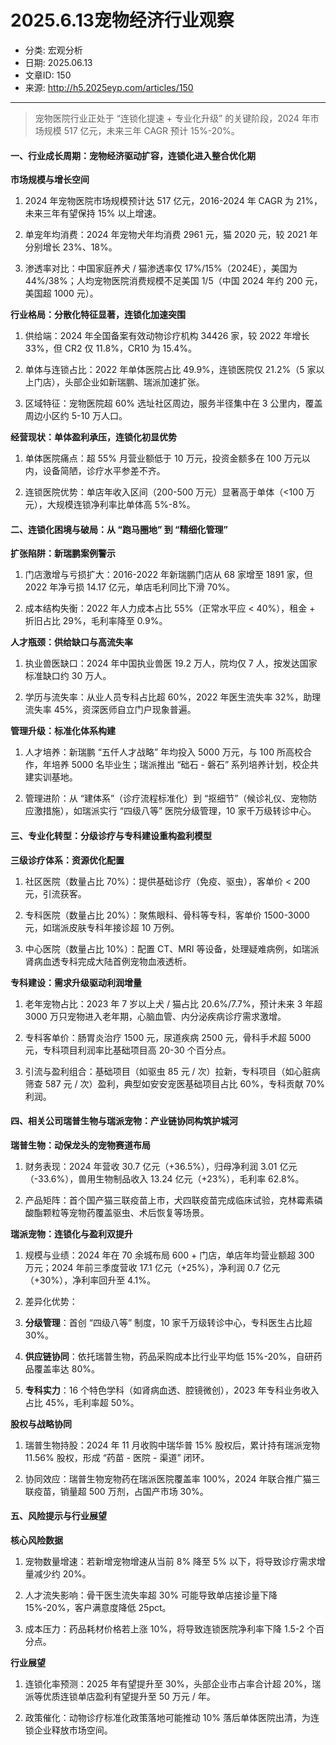# 2025.6.13宠物经济行业观察

- 分类: 宏观分析
- 日期: 2025.06.13
- 文章ID: 150
- 来源: http://h5.2025eyp.com/articles/150

---

> 宠物医院行业正处于 “连锁化提速 + 专业化升级” 的关键阶段，2024 年市场规模 517 亿元，未来三年 CAGR 预计 15%-20%。

#### **一、行业成长周期：宠物经济驱动扩容，连锁化进入整合优化期**

**市场规模与增长空间**

1. 2024 年宠物医院市场规模预计达 517 亿元，2016-2024 年 CAGR 为 21%，未来三年有望保持 15% 以上增速。

2. 单宠年均消费：2024 年宠物犬年均消费 2961 元，猫 2020 元，较 2021 年分别增长 23%、18%。

3. 渗透率对比：中国家庭养犬 / 猫渗透率仅 17%/15%（2024E），美国为 44%/38%；人均宠物医院消费规模不足美国 1/5（中国 2024 年约 200 元，美国超 1000 元）。

**行业格局：分散化特征显著，连锁化加速突围**

1. 供给端：2024 年全国备案有效动物诊疗机构 34426 家，较 2022 年增长 33%，但 CR2 仅 11.8%，CR10 为 15.4%。

2. 单体与连锁占比：2022 年单体医院占比 49.9%，连锁医院仅 21.2%（5 家以上门店），头部企业如新瑞鹏、瑞派加速扩张。

3. 区域特征：宠物医院超 60% 选址社区周边，服务半径集中在 3 公里内，覆盖周边小区约 5-10 万人口。

**经营现状：单体盈利承压，连锁化初显优势**

1. 单体医院痛点：超 55% 月营业额低于 10 万元，投资金额多在 100 万元以内，设备简陋，诊疗水平参差不齐。

2. 连锁医院优势：单店年收入区间（200-500 万元）显著高于单体（<100 万元），大规模连锁净利率比单体高 5%-8%。

#### **二、连锁化困境与破局：从 “跑马圈地” 到 “精细化管理”**

**扩张陷阱：新瑞鹏案例警示**

1. 门店激增与亏损扩大：2016-2022 年新瑞鹏门店从 68 家增至 1891 家，但 2022 年净亏损 14.17 亿元，单店毛利同比下滑 70%。

2. 成本结构失衡：2022 年人力成本占比 55%（正常水平应 < 40%），租金 + 折旧占比 29%，毛利率降至 0.9%。

**人才瓶颈：供给缺口与高流失率**

1. 执业兽医缺口：2024 年中国执业兽医 19.2 万人，院均仅 7 人，按发达国家标准缺口约 30 万人。

2. 学历与流失率：从业人员专科占比超 60%，2022 年医生流失率 32%，助理流失率 45%，资深医师自立门户现象普遍。

**管理升级：标准化体系构建**

1. 人才培养：新瑞鹏 “五仟人才战略” 年均投入 5000 万元，与 100 所高校合作，年培养 5000 名毕业生；瑞派推出 “础石 - 磐石” 系列培养计划，校企共建实训基地。

2. 管理进阶：从 “建体系”（诊疗流程标准化）到 “抠细节”（候诊礼仪、宠物防应激措施），如瑞派实行 “四级八等” 医院分级管理，10 家千万级转诊中心。

#### **三、专业化转型：分级诊疗与专科建设重构盈利模型**

**三级诊疗体系：资源优化配置**

1. 社区医院（数量占比 70%）：提供基础诊疗（免疫、驱虫），客单价 < 200 元，引流获客。

2. 专科医院（数量占比 20%）：聚焦眼科、骨科等专科，客单价 1500-3000 元，如瑞派皮肤专科年接诊超 10 万例。

3. 中心医院（数量占比 10%）：配置 CT、MRI 等设备，处理疑难病例，如瑞派肾病血透专科完成大陆首例宠物血液透析。

**专科建设：需求升级驱动利润增量**

1. 老年宠物占比：2023 年 7 岁以上犬 / 猫占比 20.6%/7.7%，预计未来 3 年超 3000 万只宠物进入老年期，心脑血管、内分泌疾病诊疗需求激增。

2. 专科客单价：肠胃炎治疗 1500 元，尿道疾病 2500 元，骨科手术超 5000 元，专科项目利润率比基础项目高 20-30 个百分点。

3. 引流与盈利组合：基础项目（如驱虫 85 元 / 次）拉新，专科项目（如心脏病筛查 587 元 / 次）盈利，典型如安安宠医基础项目占比 60%，专科贡献 70% 利润。

#### **四、相关公司瑞普生物与瑞派宠物：产业链协同构筑护城河**

**瑞普生物：动保龙头的宠物赛道布局**

1. 财务表现：2024 年营收 30.7 亿元（+36.5%），归母净利润 3.01 亿元（-33.6%），兽用生物制品收入 13.24 亿元（+23%），毛利率 62.8%。

2. 产品矩阵：首个国产猫三联疫苗上市，犬四联疫苗完成临床试验，克林霉素磷酸酯颗粒等宠物药覆盖驱虫、术后恢复等场景。

**瑞派宠物：连锁化与盈利双提升**

1. 规模与业绩：2024 年在 70 余城布局 600 + 门店，单店年均营业额超 300 万元；2024 年前三季度营收 17.1 亿元（+25%），净利润 0.7 亿元（+30%），净利率回升至 4.1%。

2. 差异化优势：

1. **分级管理**：首创 “四级八等” 制度，10 家千万级转诊中心，专科医生占比超 30%。

2. **供应链协同**：依托瑞普生物，药品采购成本比行业平均低 15%-20%，自研药品覆盖率达 80%。

3. **专科实力**：16 个特色学科（如肾病血透、腔镜微创），2023 年专科业务收入占比 45%，毛利率超 50%。

**股权与战略协同**

1. 瑞普生物持股：2024 年 11 月收购中瑞华普 15% 股权后，累计持有瑞派宠物 11.56% 股权，形成 “药苗 - 医院 - 渠道” 闭环。

2. 协同效应：瑞普生物宠物药在瑞派医院覆盖率 100%，2024 年联合推广猫三联疫苗，销量超 500 万剂，占国产市场 30%。

#### **五、风险提示与行业展望**

**核心风险数据**

1. 宠物数量增速：若新增宠物增速从当前 8% 降至 5% 以下，将导致诊疗需求增量减少约 20%。

2. 人才流失影响：骨干医生流失率超 30% 可能导致单店接诊量下降 15%-20%，客户满意度降低 25pct。

3. 成本压力：药品耗材价格若上涨 10%，将导致连锁医院净利率下降 1.5-2 个百分点。

**行业展望**

1. 连锁化率预测：2025 年有望提升至 30%，头部企业市占率合计超 20%，瑞派等优质连锁单店盈利有望提升至 50 万元 / 年。

2. 政策催化：动物诊疗标准化政策落地可能推动 10% 落后单体医院出清，为连锁企业释放市场空间。
